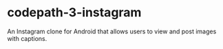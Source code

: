 # codepath-3-instagram
 An Instagram clone for Android that allows users to view and post images with captions.
